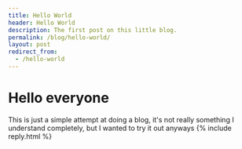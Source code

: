 ```yaml
---
title: Hello World
header: Hello World
description: The first post on this little blog.
permalink: /blog/hello-world/
layout: post
redirect_from:
  - /hello-world
---
```


# Hello everyone

This is just a simple attempt at doing a blog, it's not really something I
understand completely, but I wanted to try it out anyways
{% include reply.html %}

